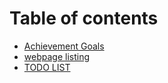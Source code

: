 # Table of contents

* [Achievement Goals](README.md)
* [webpage listing](webpage-listing.md)
* [TODO LIST](todo-list.md)
